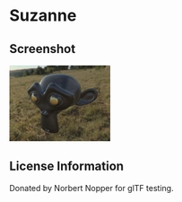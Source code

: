 # Suzanne

## Screenshot

![screenshot](screenshot/screenshot.jpg)

## License Information

Donated by Norbert Nopper for glTF testing.
